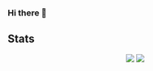 ### Hi there 👋

## Stats
<p align="center">
  <img src="https://github-readme-stats.vercel.app/api?username=mikkel-t&title_color=8C52FF&show_icons=true" />
  <img src="https://wakatime.com/share/@Mikkel_T/1531a29e-65d7-4a81-88f6-f763d18d9c9b.svg" />
</p>
